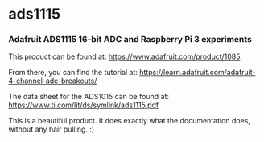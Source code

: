 # ads1115
### Adafruit ADS1115 16-bit ADC and Raspberry Pi 3 experiments

This product can be found at: https://www.adafruit.com/product/1085

From there, you can find the tutorial at: https://learn.adafruit.com/adafruit-4-channel-adc-breakouts/

The data sheet for the ADS1015 can be found at: https://www.ti.com/lit/ds/symlink/ads1115.pdf

This is a beautiful product. It does exactly what the documentation does, without any hair pulling. :)
